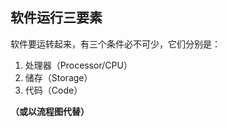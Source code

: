 ## 软件运行三要素

软件要运转起来，有三个条件必不可少，它们分别是：

1. 处理器（Processor/CPU）
2. 储存（Storage）
3. 代码（Code）

**（或以流程图代替）**

